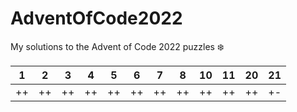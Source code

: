 # AdventOfCode2022
My solutions to the Advent of Code 2022 puzzles ❄️

| 1 | 2 | 3 | 4 | 5 | 6 | 7 | 8 | 10 | 11 | 20 | 21 |
| :---: | :---: | :---: | :---: | :---: | :---: | :---: | :---: | :---: | :---: | :---: | :---: |
| ++ | ++ | ++ | ++ | ++ | ++ | ++ | ++ | ++ | ++ | ++ | +- |
